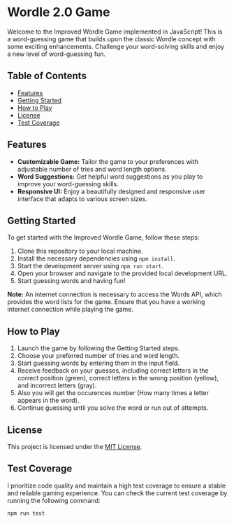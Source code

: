 # Wordle 2.0 Game

Welcome to the Improved Wordle Game implemented in JavaScript! This is a word-guessing game that builds upon the classic Wordle concept with some exciting enhancements. Challenge your word-solving skills and enjoy a new level of word-guessing fun.

## Table of Contents

- [Features](#features)
- [Getting Started](#getting-started)
- [How to Play](#how-to-play)
- [License](#license)
- [Test Coverage](#test-coverage)

## Features

- **Customizable Game:** Tailor the game to your preferences with adjustable number of tries and word length options.
- **Word Suggestions:** Get helpful word suggestions as you play to improve your word-guessing skills.
- **Responsive UI:** Enjoy a beautifully designed and responsive user interface that adapts to various screen sizes.

## Getting Started

To get started with the Improved Wordle Game, follow these steps:

1. Clone this repository to your local machine.
2. Install the necessary dependencies using `npm install`.
3. Start the development server using `npm run start`.
4. Open your browser and navigate to the provided local development URL.
5. Start guessing words and having fun!

**Note:** An internet connection is necessary to access the Words API, which provides the word lists for the game. Ensure that you have a working internet connection while playing the game.

## How to Play

1. Launch the game by following the Getting Started steps.
2. Choose your preferred number of tries and word length.
3. Start guessing words by entering them in the input field.
4. Receive feedback on your guesses, including correct letters in the correct position (green), correct letters in the wrong position (yellow), and incorrect letters (gray).
5. Also you will get the occurences number (How many times a letter appears in the word).
6. Continue guessing until you solve the word or run out of attempts.

## License

This project is licensed under the [MIT License](https://opensource.org/license/mit/).

## Test Coverage

I prioritize code quality and maintain a high test coverage to ensure a stable and reliable gaming experience. You can check the current test coverage by running the following command:

```bash
npm run test
```
